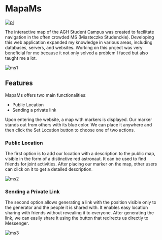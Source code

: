# MapaMs
[![pl](https://img.shields.io/badge/lang-pl-red.svg)](https://github.com/Nemezjusz/MapaMs/blob/main/README.pl.md)
<br>

The interactive map of the AGH Student Campus was created to facilitate navigation in the often crowded MS (Miasteczko Studenckie). 
Developing this web application expanded my knowledge in various areas, including databases, servers, and websites. 
Working on this project was very beneficial for me because it not only solved a problem I faced but also taught me a lot.

![ms1](https://github.com/Nemezjusz/MapaMs/assets/50834734/2a661e9f-d2cb-4edd-a443-e3f7b0eb7bbf)


## Features

MapaMs offers two main functionalities:
* Public Location
* Sending a private link

Upon entering the website, a map with markers is displayed. Our marker stands out from others with its blue color. 
We can place it anywhere and then click the Set Location button to choose one of two actions.
### Public Location

The first option is to add our location with a description to the public map, visible in the form of a distinctive red astronaut. It can be used to find friends for joint activities. After placing our marker on the map, other users can click on it to get a detailed description.

![ms2](https://github.com/Nemezjusz/MapaMs/assets/50834734/62130e98-3db7-4c97-9511-02c46b853678)

### Sending a Private Link
The second option allows generating a link with the position visible only to the generator and the people it is shared with. 
It enables easy location sharing with friends without revealing it to everyone. After generating the link, we can easily 
share it using the button that redirects us directly to Messenger.

![ms3](https://github.com/Nemezjusz/MapaMs/assets/50834734/a300d2a8-c9f0-4fc7-92c6-4b3423d120cb)
